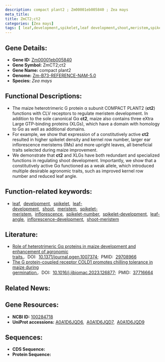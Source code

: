 ```yaml
---
description: compact plant2 ; Zm00001eb005840 ; Zea mays
meta_title:
title: ZmCT2;ct2
categories: [Zea mays]
tags: [ leaf,development,spikelet,leaf development,shoot,meristem,spikelet meristem,inflorescence,spikelet number,spikelet development,leaf angle,inflorescence development,shoot meristem ]
---
```


## Gene Details:
- **Gene ID:**	[Zm00001eb005840](https://www.maizegdb.org/gene_center/gene/Zm00001eb005840)
- **Gene Symbol:** ZmCT2;ct2
- **Gene Name:** compact plant2
- **Genome:** [Zm-B73-REFERENCE-NAM-5.0](https://www.maizegdb.org/genome/assembly/Zm-B73-REFERENCE-NAM-5.0)
- **Species:** *Zea mays*

## Functional Descriptions:
   - The maize heterotrimeric G protein α subunit COMPACT PLANT2 (**ct2**) functions with CLV receptors to regulate meristem development. In addition to the sole canonical Gα **ct2**, maize also contains three eXtra Large GTP-binding proteins (XLGs), which have a domain with homology to Gα as well as additional domains.
   - For example, we show that expression of a constitutively active **ct2** resulted in higher spikelet density and kernel row number, larger ear inflorescence meristems (IMs) and more upright leaves, all beneficial traits selected during maize improvement.
   - We demonstrate that **ct2** and XLGs have both redundant and specialized functions in regulating shoot development. Importantly, we show that a constitutively active Gα functioned as a weak allele, which introduced multiple desirable agronomic traits, such as improved kernel row number and reduced leaf angle.

## Function-related keywords:
- [leaf](/tags/leaf/),&nbsp;&nbsp;[development](/tags/development/),&nbsp;&nbsp;[spikelet](/tags/spikelet/),&nbsp;&nbsp;[leaf-development](/tags/leaf-development/),&nbsp;&nbsp;[shoot](/tags/shoot/),&nbsp;&nbsp;[meristem](/tags/meristem/),&nbsp;&nbsp;[spikelet-meristem](/tags/spikelet-meristem/),&nbsp;&nbsp;[inflorescence](/tags/inflorescence/),&nbsp;&nbsp;[spikelet-number](/tags/spikelet-number/),&nbsp;&nbsp;[spikelet-development](/tags/spikelet-development/),&nbsp;&nbsp;[leaf-angle](/tags/leaf-angle/),&nbsp;&nbsp;[inflorescence-development](/tags/inflorescence-development/),&nbsp;&nbsp;[shoot-meristem](/tags/shoot-meristem/)

## Literature:
   - [Role of heterotrimeric Gα proteins in maize development and enhancement of agronomic traits.]( https://www.ncbi.nlm.nih.gov/pmc/articles/PMC5945058/).&nbsp;&nbsp;DOI:&nbsp;&nbsp;[10.1371/journal.pgen.1007374](https://www.ncbi.nlm.nih.gov/pmc/articles/PMC5945058/);&nbsp;&nbsp;PMID:&nbsp;&nbsp;[29708966](https://pubmed.ncbi.nlm.nih.gov/29708966/)
   - [The G protein-coupled receptor COLD1 promotes chilling tolerance in maize during germination.]( https://www.sciencedirect.com/science/article/abs/pii/S0141813023037741?via%3Dihub).&nbsp;&nbsp;DOI:&nbsp;&nbsp;[10.1016/j.ijbiomac.2023.126877](https://www.sciencedirect.com/science/article/abs/pii/S0141813023037741?via%3Dihub);&nbsp;&nbsp;PMID:&nbsp;&nbsp;[37716664](https://pubmed.ncbi.nlm.nih.gov/37716664/)

## Related News:

## Gene Resources:
- **NCBI ID:**  [100284718](https://www.ncbi.nlm.nih.gov/gene/?term=100284718)
- **UniProt accessions:** [A0A1D6JQD6](https://www.uniprot.org/uniprotkb/A0A1D6JQD6/entry),&nbsp;&nbsp;[A0A1D6JQD7](https://www.uniprot.org/uniprotkb/A0A1D6JQD7/entry),&nbsp;&nbsp;[A0A1D6JQD9](https://www.uniprot.org/uniprotkb/A0A1D6JQD9/entry)



## Sequences:
- **CDS Sequence:**
- **Protein Sequence:**
